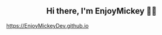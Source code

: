 

<h2 align="center">Hi there, I'm EnjoyMickey 👋🏼</h2>

<!-- <a href="https://wakatime.com"><img src="https://wakatime.com/share/@0bbcea41-697b-4ca8-8944-5aa93bf156c5/a0a37426-9e92-443e-8817-cfd260f3be8b.png" /></a> -->
https://EnjoyMickeyDev.github.io
